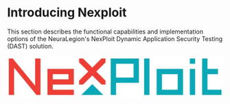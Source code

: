# Introducing Nexploit

This section describes the functional capabilities and implementation options of the NeuraLegion's NexPloit Dynamic Application Security Testing (DAST) solution. 

![nexploit_logo](media/nexploit-logo.jpg ':size=35%')
